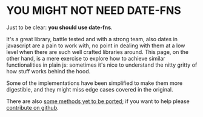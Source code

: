 # YOU MIGHT NOT NEED DATE-FNS

Just to be clear: **you should use date-fns**.

It's a great library, battle tested and with a strong team, also dates in javascript are a pain to work with, no point in dealing with them at a low level when there are such well crafted libraries around. This page, on the other hand, is a mere exercise to explore how to achieve similar functionalities in plain js: sometimes it's nice to understand the nitty gritty of how stuff works behind the hood.

Some of the implementations have been simplified to make them more digestible, and they might miss edge cases covered in the original.

There are also [some methods yet to be ported](/date-fns/missing); if you want to help please [contribute on github](https://github.com/cedmax/youmightnotneed/blob/master/src/content/how-to-contribute.md).
